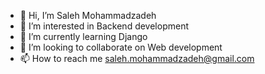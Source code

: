 - 👋 Hi, I’m Saleh Mohammadzadeh
- 👀 I’m interested in Backend development
- 🌱 I’m currently learning Django
- 💞️ I’m looking to collaborate on Web development
- 📫 How to reach me saleh.mohammadzadeh@gmail.com

<!---
smz6990/smz6990 is a ✨ special ✨ repository because its `README.md` (this file) appears on your GitHub profile.
You can click the Preview link to take a look at your changes.
--->
